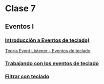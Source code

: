 # Clase 7

## Eventos I

### [Introducción a Eventos de teclado)](./Introducción%20a%20Eventos%20de%20teclado.pdf)

[Teoría Event Listener - Eventos de teclado](./JS_%20Eventos%20-%20parte%201.pdf)

### [Trabajando con los eventos de teclado](./Trabajando%20con%20los%20eventos%20de%20teclado.pdf)

### [Filtrar con teclado](./Filtrar%20con%20teclado.pdf)
